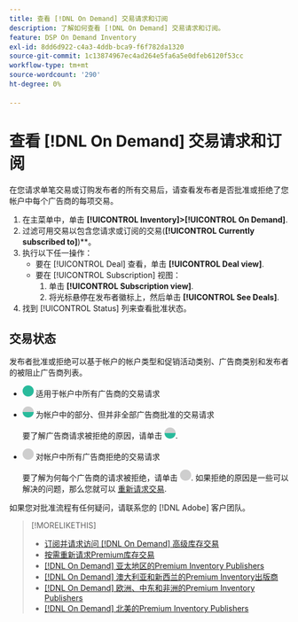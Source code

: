 ```yaml
---
title: 查看 [!DNL On Demand] 交易请求和订阅
description: 了解如何查看 [!DNL On Demand] 交易请求和订阅。
feature: DSP On Demand Inventory
exl-id: 8dd6d922-c4a3-4ddb-bca9-f6f782da1320
source-git-commit: 1c13874967ec4ad264e5fa6a5e0dfeb6120f53cc
workflow-type: tm+mt
source-wordcount: '290'
ht-degree: 0%

---
```


# 查看 [!DNL On Demand] 交易请求和订阅

在您请求单笔交易或订购发布者的所有交易后，请查看发布者是否批准或拒绝了您帐户中每个广告商的每项交易。

1. 在主菜单中，单击 **[!UICONTROL Inventory]>[!UICONTROL On Demand]**.
1. 过滤可用交易以包含您请求或订阅的交易(**[!UICONTROL Currently subscribed to]**)**。
1. 执行以下任一操作：
   * 要在 [!UICONTROL Deal] 查看，单击 **[!UICONTROL Deal view]**.
   * 要在 [!UICONTROL Subscription] 视图：
      1. 单击 **[!UICONTROL Subscription view]**.
      1. 将光标悬停在发布者徽标上，然后单击 **[!UICONTROL See Deals]**.
1. 找到 [!UICONTROL Status] 列来查看批准状态。

## 交易状态

发布者批准或拒绝可以基于帐户的帐户类型和促销活动类别、广告商类别和发布者的被阻止广告商列表。

* ![完全批准](/help/dsp/assets/approved.png) 适用于帐户中所有广告商的交易请求

* ![部分批准](/help/dsp/assets/partly-approved.png) 为帐户中的部分、但并非全部广告商批准的交易请求

   要了解广告商请求被拒绝的原因，请单击 ![部分批准](/help/dsp/assets/partly-approved.png).

* ![拒绝](/help/dsp/assets/denied.png) 对帐户中所有广告商拒绝的交易请求

   要了解为何每个广告商的请求被拒绝，请单击 ![拒绝](/help/dsp/assets/denied.png). 如果拒绝的原因是一些可以解决的问题，那么您就可以 [重新请求交易](/help/dsp/inventory/on-demand-inventory-rerequest.md).

如果您对批准流程有任何疑问，请联系您的 [!DNL Adobe] 客户团队。

>[!MORELIKETHIS]
>
>* [订阅并请求访问 [!DNL On Demand] 高级库存交易](on-demand-inventory-subscribe.md)
>* [按需重新请求Premium库存交易](on-demand-inventory-rerequest.md)
>* [[!DNL On Demand] 亚太地区的Premium Inventory Publishers](on-demand-inventory-publishers-apac.md)
>* [[!DNL On Demand] 澳大利亚和新西兰的Premium Inventory出版商](on-demand-inventory-publishers-anz.md)
>* [[!DNL On Demand] 欧洲、中东和非洲的Premium Inventory Publishers](on-demand-inventory-publishers-emea.md)
>* [[!DNL On Demand] 北美的Premium Inventory Publishers](on-demand-inventory-publishers-na.md)


